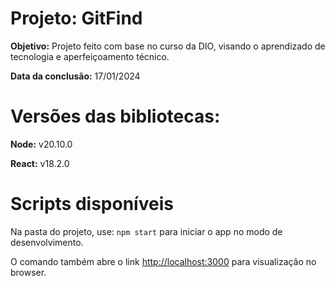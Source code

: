# Projeto: GitFind

 **Objetivo:** Projeto feito com base no curso da DIO, visando o aprendizado de tecnologia e aperfeiçoamento técnico.
 
 **Data da conclusão:** 17/01/2024

# Versões das bibliotecas:
 **Node:** v20.10.0
 
 **React:** v18.2.0

# Scripts disponíveis
 Na pasta do projeto, use:
 ``npm start`` para iniciar o app no modo de desenvolvimento.
 
 O comando também abre o link [http://localhost:3000](http://localhost:3000) para visualização no browser.